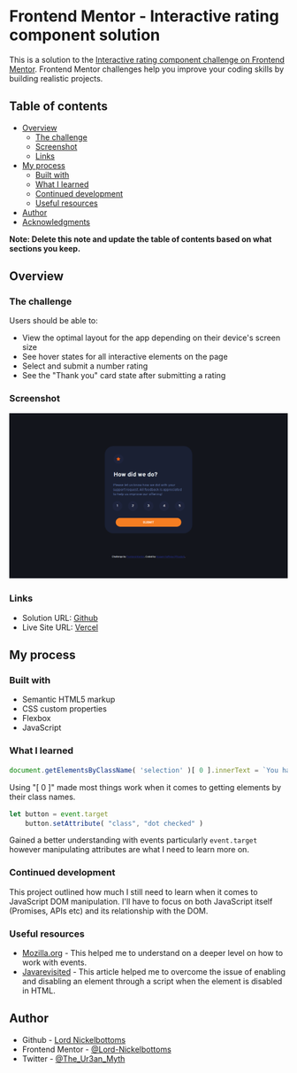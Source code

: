 # Frontend Mentor - Interactive rating component solution

This is a solution to the [Interactive rating component challenge on Frontend Mentor](https://www.frontendmentor.io/challenges/interactive-rating-component-koxpeBUmI). Frontend Mentor challenges help you improve your coding skills by building realistic projects.

## Table of contents

- [Overview](#overview)
  - [The challenge](#the-challenge)
  - [Screenshot](#screenshot)
  - [Links](#links)
- [My process](#my-process)
  - [Built with](#built-with)
  - [What I learned](#what-i-learned)
  - [Continued development](#continued-development)
  - [Useful resources](#useful-resources)
- [Author](#author)
- [Acknowledgments](#acknowledgments)

**Note: Delete this note and update the table of contents based on what sections you keep.**

## Overview

### The challenge

Users should be able to:

- View the optimal layout for the app depending on their device's screen size
- See hover states for all interactive elements on the page
- Select and submit a number rating
- See the "Thank you" card state after submitting a rating

### Screenshot

![](./Screenshots/desktop-rating-state.png)

### Links

- Solution URL: [Github]([https://your-solution-url.com](https://github.com/Lord-Nickelbottoms/Interactive-Rating-Component))
- Live Site URL: [Vercel]([https://your-live-site-url.com](https://interactive-rating-component-khaki.vercel.app/))

## My process

### Built with

- Semantic HTML5 markup
- CSS custom properties
- Flexbox
- JavaScript

### What I learned

```js
document.getElementsByClassName( 'selection' )[ 0 ].innerText = `You have selected ${ text } out of 5`
```

Using "[ 0 ]" made most things work when it comes to getting elements by their class names.

```js
let button = event.target
	button.setAttribute( "class", "dot checked" )
```

Gained a better understanding with events particularly ```event.target``` however manipulating attributes are what I need to learn more on.

### Continued development

This project outlined how much I still need to learn when it comes to JavaScript DOM manipulation. I'll have to focus on both JavaScript itself (Promises, APIs etc) and its relationship with the DOM.

### Useful resources

- [Mozilla.org](https://developer.mozilla.org/en-US/docs/Learn/JavaScript/Building_blocks/Eventshttps://www.example.com) - This helped me to understand on a deeper level on how to work with events.
- [Javarevisited](https://javarevisited.blogspot.com/2017/08/how-to-enable-disable-element-using-jQuery-JavaScript-example.htmlhttps://www.example.com) - This article helped me to overcome the issue of enabling and disabling an element through a script when the element is disabled in HTML.

## Author

- Github - [Lord Nickelbottoms](https://github.com/Lord-Nickelbottoms)
- Frontend Mentor - [@Lord-Nickelbottoms](https://www.frontendmentor.io/profile/Lord-Nickelbottoms)
- Twitter - [@The_Ur3an_Myth](https://twitter.com/The_Ur3an_Myth?t=YZEwWmRi06-5EVRxhXwnMQ&s=09https://www.twitter.com/yourusername)

